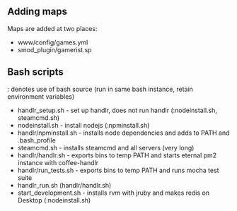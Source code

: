 Adding maps
-----------

Maps are added at two places:

- www/config/games.yml
- smod_plugin/gamerist.sp

Bash scripts
------------

: denotes use of bash source (run in same bash instance, retain environment variables)

- handlr_setup.sh - set up handlr, does not run handlr (:nodeinstall.sh, steamcmd.sh)
- nodeinstall.sh - install nodejs (:npminstall.sh)
- handlr/npminstall.sh - installs node dependencies and adds to PATH and .bash_profile
- steamcmd.sh - installs steamcmd and all servers (very long)
- handlr/handlr.sh - exports bins to temp PATH and starts eternal pm2 instance with coffee-handlr
- handlr/run_tests.sh - exports bins to temp PATH and runs mocha test suite
- handlr_run.sh (handlr/handlr.sh)
- start_development.sh - installs rvm with jruby and makes redis on Desktop (:nodeinstall.sh)

